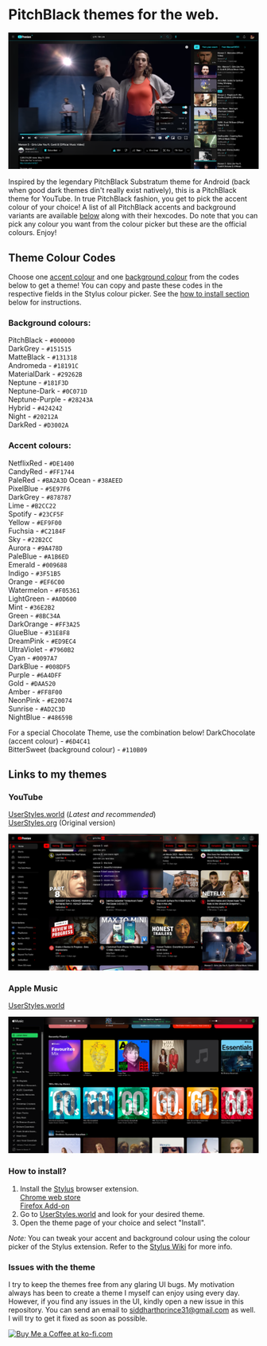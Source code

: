 # PitchBlack themes for the web.

![Recreation of the original screenshot for the first version of the YouTube theme uploaded in September 2018](https://github.com/sprince0031/PitchBlack-UserStyle-themes/raw/master/YouTube/screenshots/PitchBlack_ForOldTimes_ReadmeSS.png)
  
Inspired by the legendary PitchBlack Substratum theme for Android (back when good dark themes din't really exist natively), this is a PitchBlack theme for YouTube. In true PitchBlack fashion, you get to pick the accent colour of your choice! A list of all PitchBlack accents and background variants are available [below](https://github.com/sprince0031/PitchBlack-UserStyle-themes/blob/master/README.md#theme-colour-codes) along with their hexcodes. Do note that you can pick any colour you want from the colour picker but these are the official colours. Enjoy!  

## Theme Colour Codes

Choose one [accent colour](https://github.com/sprince0031/PitchBlack-UserStyle-themes/blob/master/README.md#accent-colours) and one [background colour](https://github.com/sprince0031/PitchBlack-UserStyle-themes/blob/master/README.md#background-colours) from the codes below to get a theme! You can copy and paste these codes in the respective fields in the Stylus colour picker. See the [how to install section](https://github.com/sprince0031/PitchBlack-UserStyle-themes/blob/master/README.md#how-to-install) below for instructions.

### Background colours:

PitchBlack - `#000000`  
DarkGrey - `#151515`  
MatteBlack - `#131318`  
Andromeda - `#18191C`  
MaterialDark - `#29262B`  
Neptune - `#181F3D`  
Neptune-Dark - `#0C071D`  
Neptune-Purple - `#28243A`  
Hybrid - `#424242`  
Night - `#20212A`  
DarkRed - `#D3002A`  

### Accent colours:
NetflixRed - `#DE1400`  
CandyRed - `#FF1744`  
PaleRed - `#BA2A3D` 
Ocean - `#38AEED`  
PixelBlue - `#5E97F6`  
DarkGrey - `#878787`  
Lime - `#B2CC22`  
Spotify - `#23CF5F`  
Yellow - `#EF9F00`  
Fuchsia - `#C2184F`  
Sky - `#22B2CC`  
Aurora - `#9A478D`  
PaleBlue - `#A1B6ED`  
Emerald - `#009688`  
Indigo - `#3F51B5`  
Orange - `#EF6C00`  
Watermelon - `#F05361`  
LightGreen - `#A0D600`  
Mint - `#36E2B2`  
Green - `#8BC34A`  
DarkOrange - `#FF3A25`  
GlueBlue - `#31E8F8`  
DreamPink - `#ED9EC4`  
UltraViolet - `#7960B2`  
Cyan - `#0097A7`  
DarkBlue - `#008DF5`  
Purple - `#6A4DFF`  
Gold - `#DAA520`  
Amber - `#FF8F00`  
NeonPink - `#E20074`  
Sunrise - `#AD2C3D`  
NightBlue - `#48659B`  

For a special Chocolate Theme, use the combination below!
DarkChocolate (accent colour) - `#6D4C41`  
BitterSweet (background colour) - `#110B09`  

## Links to my themes

### YouTube
[UserStyles.world](https://userstyles.world/style/9076/youtube-pitchblack-darkblack-theme) (*Latest and recommended*)  
[UserStyles.org](https://userstyles.org/styles/165645/youtube-pitchblack-dark-black-theme) (Original version)  
  
![PitchBlack theme for YouTube - Screenshot 1](https://github.com/sprince0031/PitchBlack-UserStyle-themes/raw/master/screenshots/PitchBlack-YouTube-v2.jpg)  
  
### Apple Music
[UserStyles.world](https://userstyles.world/style/9077/pitchblack-apple-music-edition)  
  
![PitchBlack theme for Apple Music - Screenshot 1](https://github.com/sprince0031/PitchBlack-UserStyle-themes/raw/52ce73ee24bad38c1e9c12ed9e4e9a84bfc7aef7/screenshots/PitchBlack-AppleMusic.png)


### How to install?

1. Install the [Stylus](https://add0n.com/stylus.html)  browser extension.  
   [Chrome web store](https://chrome.google.com/webstore/detail/stylus/clngdbkpkpeebahjckkjfobafhncgmne)  
   [Firefox Add-on](https://addons.mozilla.org/en-US/firefox/addon/styl-us/)  
2. Go to [UserStyles.world](https://userstyles.world/search?q=pitchblack) and look for your desired theme.
3. Open the theme page of your choice and select "Install".  
  
*Note:* You can tweak your accent and background colour using the colour picker of the Stylus extension. Refer to the [Stylus Wiki](https://github.com/openstyles/stylus/wiki/Colorpicker) for more info.

### Issues with the theme

I try to keep the themes free from any glaring UI bugs. My motivation always has been to create a theme I myself can enjoy using every day. However, if you find any issues in the UI, kindly open a new issue in this repository. You can send an email to siddharthprince31@gmail.com as well. I will try to get it fixed as soon as possible. 

[ ![Buy Me a Coffee at ko-fi.com](https://storage.ko-fi.com/cdn/kofi1.png?v=3) ](https://ko-fi.com/M4M0JTMRU)
